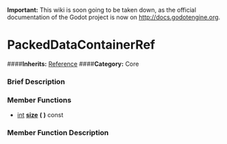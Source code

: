 **Important:** This wiki is soon going to be taken down, as the official documentation of the Godot project is now on http://docs.godotengine.org.

#  PackedDataContainerRef  
####**Inherits:** [Reference](class_reference)
####**Category:** Core

###  Brief Description  


###  Member Functions 
  * [int](class_int)  **[size](#size)**  **(** **)** const

###  Member Function Description  
